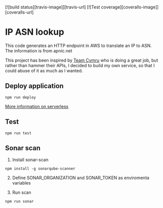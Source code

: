 [![build status][travis-image]][travis-url]
[![Test coverage][coveralls-image]][coveralls-url]

# IP ASN lookup
This code generates an HTTP endpoint in AWS to translate an IP to ASN.
The information is from apnic.net

This project has been inspired by [Team Cymru](http://www.team-cymru.org/) who is doing a great job, but rather than hammer their APIs, I decided to build my own service, so that I could abuse of it as much as I wanted.

## Deploy application
```
npm run deploy
```
[More information on serverless](https://serverless.com/framework/docs/providers/aws/guide/deploying/)

## Test
```
npm run test
```

## Sonar scan
1) Install sonar-scan
```
npm install -g sonarqube-scanner
```

2) Define SONAR_ORGANIZATION and SONAR_TOKEN as enviromenta variables

3) Run scan
```
npm run sonar
```